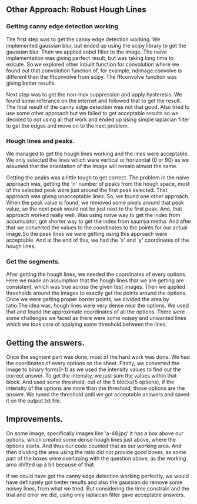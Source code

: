 ## Other Approach: Robust Hough Lines

### Getting canny edge detection working
The first step was to get the canny edge detection working. We implemented gaussian blur, but ended up using the scipy library to get the gaussian blur. Then we applied sobel filter to the image. The naive implementation was giving perfect result, but was taking long time to exicute. So we explored other inbuilt function for convolution where we found out that convolution function of, for example, ndimage.convolve is different then the fftconvolve from scipy. The fftconvolve function was giving better results.

Next step was to get the non-max suppression and apply hysteresis. We found some referance on the internet and followed that to get the result. The final result of the canny edge detection was not that good. Also tried to use some other approach but we failed to get acceptable results so we decided to not using all that work and ended up using simple laplacian filter to get the edges and move on to the next problem.

### Hough lines and peaks.

We managed to get the hough lines working and the lines were acceptable. We only selected the lines which were vertical or horizontal (0 or 90) as we assumed that the oriantation of the image will remain almost the same. 

Getting the peaks was a little tough to get correct. The problem in the naive approach was, getting the 'n' number of peaks from the hough space, most of the selected peak were just around the first peak selected. That approach was giving unacceptable lines. So, we found one other approach. When the peak value is found, we removed some pixels around that peak value, so the next peak would not be just next to the first peak. And, that approach worked really well. Was using naive way to get the index from accumulator, got shorter way to get the index from saumya metha. And after that we converted the values to the coordinates to the points for our actual image.So the peak lines we were getting using this approach were acceptable. And at the end of this, we had the 'x' and 'y' coordinates of the hough lines.


### Get the segments.

After getting the hough lines, we needed the coordinates of every options. Here we made an assumption that the hough lines that we are getting are consistent, which was true across the given test images. Then we applied thresholds around the images to exactly get the points around the options. Once we were getting proper border points, we divided the area by ratio.The idea was, hough lines were very dense near the options. We used that and found the approximate coordinates of all the options. There were some challenges we faced as there were some noisey and unwanted lines which we took care of applying some threshold between the lines. 

## Getting the answers.
Once the segment part was done, most of the hard work was done. We had the coordinates of every options on the sheet. Firstly, we converted the image to binary form(0-1) as we used the intensity values to find out the correct answer. To get the intensity, we just sum the values within that block. And used some threshold, out of the 5 blocks(5 options), if the intensity of the options are more than the threshold, those options are the answer. We tuned the threshold until we got acceptable answers and saved it on the output.txt file.

## Improvements.

On some image, specifically images like 'a-48.jpg' it has a box above our options, which created some dense hough lines just above, where the options starts. And thus our code counted that as our working area. And then dividing the area using the ratio did not provide good boxes, as some part of the boxes were overlaping with the question above, as the working area shifted up a bit because of that.

If we could have got the canny edge detection working perfectly, we would have definately got better results and also the gaussian do remove some noisey lines, from what we tried. But considering the time constrain and the trial and error we did, using only laplaican filter gave acceptable answers.
